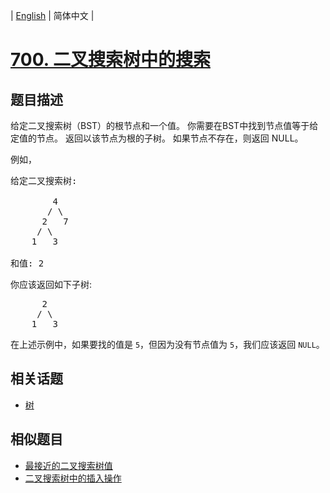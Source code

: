 
| [English](README_EN.md) | 简体中文 |

# [700. 二叉搜索树中的搜索](https://leetcode-cn.com/problems/search-in-a-binary-search-tree/)

## 题目描述

<p>给定二叉搜索树（BST）的根节点和一个值。 你需要在BST中找到节点值等于给定值的节点。 返回以该节点为根的子树。 如果节点不存在，则返回 NULL。</p>

<p>例如，</p>

<pre>
给定二叉搜索树:

        4
       / \
      2   7
     / \
    1   3

和值: 2
</pre>

<p>你应该返回如下子树:</p>

<pre>
      2     
     / \   
    1   3
</pre>

<p>在上述示例中，如果要找的值是 <code>5</code>，但因为没有节点值为 <code>5</code>，我们应该返回 <code>NULL</code>。</p>


## 相关话题

- [树](https://leetcode-cn.com/tag/tree)

## 相似题目

- [最接近的二叉搜索树值](../closest-binary-search-tree-value/README.md)
- [二叉搜索树中的插入操作](../insert-into-a-binary-search-tree/README.md)
